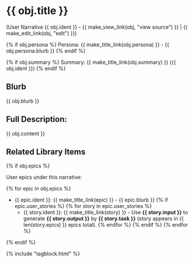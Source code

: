 # {{ obj.title }}
(User Narrative {{ obj.ident }} - {{ make_view_link(obj, "view source") }} | {{ make_edit_link(obj, "edit") }})

{% if obj.persona %}
Persona: {{ make_title_link(obj.persona) }} - {{ obj.persona.blurb }}
{% endif %}

{% if obj.summary %}
Summary: {{ make_title_link(obj.summary) }} ({{ obj.ident }})
{% endif %}

## Blurb

{{ obj.blurb }}

## Full Description:

{{ obj.content }}

## Related Library Items

{% if obj.epics %}

User epics under this narrative:

{% for epic in obj.epics %}
* {{ epic.ident }}: {{ make_title_link(epic) }} - {{ epic.blurb }}
  {% if epic.user_stories %}
    {% for story in epic.user_stories %}
    * {{ story.ident }}: {{ make_title_link(story) }} - Use **{{ story.input }}** to generate **{{ story.output }}**
      by **{{ story.task }}** (story appears in {{ len(story.epics) }} epics total).
    {% endfor %}
  {% endif %}
{% endfor %}

{% endif %}

{% include "tagblock.html" %}
